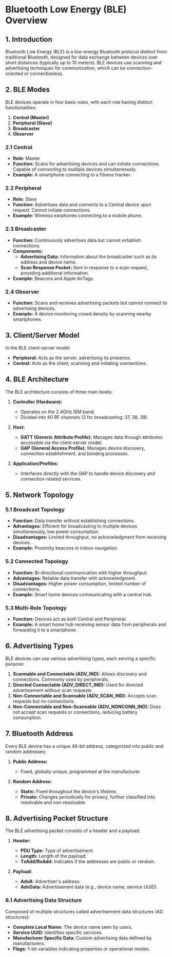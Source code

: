 # Bluetooth Low Energy (BLE) Overview

## 1. Introduction
Bluetooth Low Energy (BLE) is a low-energy Bluetooth protocol distinct from traditional Bluetooth, designed for data exchange between devices over short distances (typically up to 10 meters). BLE devices use scanning and advertising techniques for communication, which can be connection-oriented or connectionless.

## 2. BLE Modes
BLE devices operate in four basic roles, with each role having distinct functionalities:

1. **Central (Master)**
2. **Peripheral (Slave)**
3. **Broadcaster**
4. **Observer**

### 2.1 Central
- **Role:** Master
- **Function:** Scans for advertising devices and can initiate connections. Capable of connecting to multiple devices simultaneously.
- **Example:** A smartphone connecting to a fitness tracker.

### 2.2 Peripheral
- **Role:** Slave
- **Function:** Advertises data and connects to a Central device upon request. Cannot initiate connections.
- **Example:** Wireless earphones connecting to a mobile phone.

### 2.3 Broadcaster
- **Function:** Continuously advertises data but cannot establish connections.
- **Components:**
  - **Advertising Data:** Information about the broadcaster such as its address and device name.
  - **Scan Response Packet:** Sent in response to a scan request, providing additional information.
- **Example:** Beacons and Apple AirTags.

### 2.4 Observer
- **Function:** Scans and receives advertising packets but cannot connect to advertising devices.
- **Example:** A device monitoring crowd density by scanning nearby smartphones.

## 3. Client/Server Model
In the BLE client-server model:
- **Peripheral:** Acts as the server, advertising its presence.
- **Central:** Acts as the client, scanning and initiating connections.

## 4. BLE Architecture
The BLE architecture consists of three main levels:

1. **Controller (Hardware):**
   - Operates on the 2.4GHz ISM band.
   - Divided into 40 RF channels (3 for broadcasting: 37, 38, 39).

2. **Host:**
   - **GATT (Generic Attribute Profile):** Manages data through attributes accessible via the client-server model.
   - **GAP (General Access Profile):** Manages device discovery, connection establishment, and bonding processes.

3. **Application/Profiles:**
   - Interfaces directly with the GAP to handle device discovery and connection-related services.

## 5. Network Topology
### 5.1 Broadcast Topology
- **Function:** Data transfer without establishing connections.
- **Advantages:** Efficient for broadcasting to multiple devices simultaneously, low power consumption.
- **Disadvantages:** Limited throughput, no acknowledgment from receiving devices.
- **Example:** Proximity beacons in indoor navigation.

### 5.2 Connected Topology
- **Function:** Bi-directional communication with higher throughput.
- **Advantages:** Reliable data transfer with acknowledgment.
- **Disadvantages:** Higher power consumption, limited number of connections.
- **Example:** Smart home devices communicating with a central hub.

### 5.3 Multi-Role Topology
- **Function:** Devices act as both Central and Peripheral.
- **Example:** A smart home hub receiving sensor data from peripherals and forwarding it to a smartphone.

## 6. Advertising Types
BLE devices can use various advertising types, each serving a specific purpose:

1. **Scannable and Connectable (ADV_IND):** Allows discovery and connections. Commonly used by peripherals.
2. **Directed Connectable (ADV_DIRECT_IND):** Used for directed advertisement without scan requests.
3. **Non-Connectable and Scannable (ADV_SCAN_IND):** Accepts scan requests but no connections.
4. **Non-Connectable and Non-Scannable (ADV_NONCONN_IND):** Does not accept scan requests or connections, reducing battery consumption.

## 7. Bluetooth Address
Every BLE device has a unique 48-bit address, categorized into public and random addresses:

1. **Public Address:**
   - Fixed, globally unique, programmed at the manufacturer.

2. **Random Address:**
   - **Static:** Fixed throughout the device's lifetime.
   - **Private:** Changes periodically for privacy, further classified into resolvable and non-resolvable.

## 8. Advertising Packet Structure
The BLE advertising packet consists of a header and a payload:

1. **Header:**
   - **PDU Type:** Type of advertisement.
   - **Length:** Length of the payload.
   - **TxAdd/RxAdd:** Indicates if the addresses are public or random.

2. **Payload:**
   - **AdvA:** Advertiser's address.
   - **AdvData:** Advertisement data (e.g., device name, service UUID).

### 8.1 Advertising Data Structure
Composed of multiple structures called advertisement data structures (AD structures):

- **Complete Local Name:** The device name seen by users.
- **Service UUID:** Identifies specific services.
- **Manufacturer Specific Data:** Custom advertising data defined by manufacturers.
- **Flags:** 1-bit variables indicating properties or operational modes.



